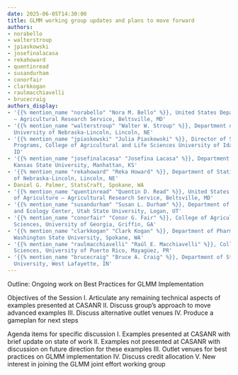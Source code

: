 ```yaml
---
date: 2025-06-05T14:30:00
title: GLMM working group updates and plans to move forward
authors:
- norabello
- walterstroup
- jpiaskowski
- josefinalacasa
- rekahoward
- quentinread
- susandurham
- conorfair
- clarkkogan
- raulmacchiavelli
- brucecraig
authors_display:
- '{{% mention_name "norabello" "Nora M. Bello" %}}, United States Department of Agriculture
  – Agricultural Research Service, Beltsville, MD'
- '{{% mention_name "walterstroup" "Walter W. Stroup" %}}, Department of Statistics,
  University of Nebraska-Lincoln, Lincoln, NE'
- '{{% mention_name "jpiaskowski" "Julia Piaskowski" %}}, Director of Statistical
  Programs, College of Agricultural and Life Sciences University of Idaho, Moscow,
  ID'
- '{{% mention_name "josefinalacasa" "Josefina Lacasa" %}}, Department of Statistics
  Kansas State University, Manhattan, KS'
- '{{% mention_name "rekahoward" "Reka Howard" %}}, Department of Statistics, University
  of Nebraska-Lincoln, Lincoln, NE'
- Daniel G. Palmer, StatsCraft, Spokane, WA
- '{{% mention_name "quentinread" "Quentin D. Read" %}}, United States Department
  of Agriculture – Agricultural Research Service, Beltsville, MD'
- '{{% mention_name "susandurham" "Susan L. Durham" %}}, Department of Watershed Sciences
  and Ecology Center, Utah State University, Logan, UT'
- '{{% mention_name "conorfair" "Conor G. Fair" %}}, College of Agricultural and Environmental
  Sciences, University of Georgia, Griffin, GA'
- '{{% mention_name "clarkkogan" "Clark Kogan" %}}, Department of Pharmaceutical Sciences,
  Washington State University, Spokane, WA'
- '{{% mention_name "raulmacchiavelli" "Raúl E. Macchiavelli" %}}, College of Agricultural
  Sciences, University of Puerto Rico, Mayagüez, PR'
- '{{% mention_name "brucecraig" "Bruce A. Craig" %}}, Department of Statistics, Purdue
  University, West Lafayette, IN'
---
```

Outline: Ongoing work on Best Practices for GLMM Implementation

Objectives of the Session
I.	Articulate any remaining technical aspects of examples presented at CASANR
II.	Discuss group’s approach to move advanced examples
III.	Discuss alternative outlet venues
IV.	Produce a gameplan for next steps

Agenda items for specific discussion
I.	Examples presented at CASANR with brief update on state of work
II.	Examples not presented at CASANR with discussion on future direction for these examples
III.	Outlet venues for best practices on GLMM implementation
IV.	Discuss credit allocation
V.	New interest in joining the GLMM joint effort working group
